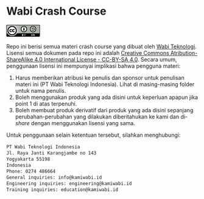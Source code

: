 # Wabi Crash Course 

![Creative Commons License](img/cc-by-sa.png)

Repo ini berisi semua materi crash course yang dibuat oleh [Wabi Teknologi](http://kamiwabi.id). Lisensi semua dokumen pada repo ini adalah [Creative Commons Atribution-ShareAlike 4.0 International License - CC-BY-SA 4.0](http://creativecommons.org/licenses/by-sa/4.0/). Secara umum, penggunaan lisensi ini mempunyai implikasi bahwa pengguna materi:

1.  Harus memberikan atribusi ke penulis dan sponsor untuk penulisan materi ini (PT Wabi Teknologi Indonesia). Lihat di masing-masing folder untuk nama penulis.
2.  Boleh menggunakan produk yang ada disini untuk keperluan apapun jika point 1 di atas terpenuhi.
2.  Boleh membuat produk derivatif dari produk yang ada disini sepanjang perubahan-perubahan yang dilakukan diberitahukan ke kami dan di-*share* dengan menggunakan lisensi yang sama.

Untuk penggunaan selain ketentuan tersebut, silahkan menghubungi:

```
PT Wabi Teknologi Indonesia
Jl. Raya Janti Karangjambe no 143
Yogyakarta 55198
Indonesia
Phone: 0274 486664
General inquiries: info@kamiwabi.id
Engineering inquiries: engineering@kamiwabi.id
Training inquiries: education@kamiwabi.id
```

